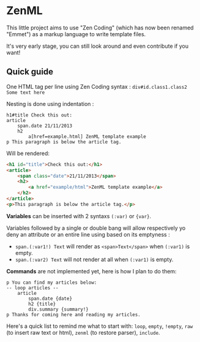 ZenML
=====

This little project aims to use "Zen Coding" (which has now been renamed "Emmet") as a markup language to write template files.

It's very early stage, you can still look around and even contribute if you want!

Quick guide
-----------

One HTML tag per line using Zen Coding syntax : `div#id.class1.class2 Some text here`

Nesting is done using indentation :
```
h1#title Check this out:
article
    span.date 21/11/2013
    h2
        a[href=example.html] ZenML template example
p This paragraph is below the article tag.
```

Will be rendered:

```html
<h1 id="title">Check this out:</h1>
<article>
    <span class="date">21/11/2013</span>
    <h2>
        <a href="example/html">ZenML template example</a>
    </h2>
</article>
<p>This paragraph is below the article tag.</p>
```

**Variables** can be inserted with 2 syntaxs `(:var)` or `{var}`.

Variables followed by a single or double bang will allow respectively yo deny an attribute or an entire line using based on its emptyness :
* `span.(:var1!) Text` will render as `<span>Text</span>` when `(:var1)` is empty.
* `span.(:var2) Text` will not render at all when `(:var1)` is empty.


**Commands** are not implemented yet, here is how I plan to do them:
```
p You can find my articles below:
-- loop articles --
    article
        span.date {date}
        h2 {title}
        div.summary {summary!}
p Thanks for coming here and reading my articles.

```

Here's a quick list to remind me what to start with: `loop`, `empty`, `!empty`, `raw` (to insert raw text or html), `zenml` (to restore parser), `include`.

